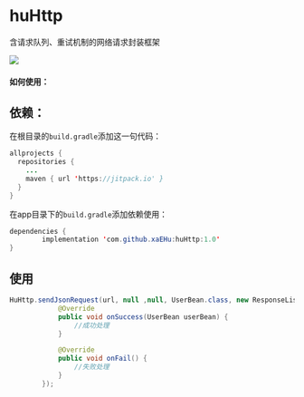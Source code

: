 # huHttp
含请求队列、重试机制的网络请求封装框架

[![](https://jitpack.io/v/xaEHu/huHttp.svg)](https://jitpack.io/#xaEHu/huHttp)
#### 如何使用：

## 依赖：
在根目录的`build.gradle`添加这一句代码：
```java
allprojects {
  repositories {
    ...
    maven { url 'https://jitpack.io' }
  }
}
```
在app目录下的`build.gradle`添加依赖使用：
```java
dependencies {
        implementation 'com.github.xaEHu:huHttp:1.0'
}
```

## 使用
```java
HuHttp.sendJsonRequest(url, null ,null, UserBean.class, new ResponseListener<UserBean>() {
            @Override
            public void onSuccess(UserBean userBean) {
                //成功处理
            }

            @Override
            public void onFail() {
                //失败处理
            }
        });
```
